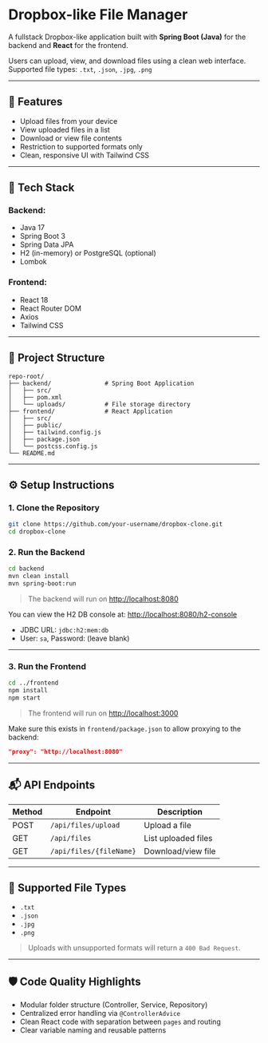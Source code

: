 # Dropbox-like File Manager

A fullstack Dropbox-like application built with **Spring Boot (Java)** for the backend and **React** for the frontend.

Users can upload, view, and download files using a clean web interface. Supported file types: `.txt`, `.json`, `.jpg`, `.png`

---

## 🚀 Features
- Upload files from your device
- View uploaded files in a list
- Download or view file contents
- Restriction to supported formats only
- Clean, responsive UI with Tailwind CSS

---

## 🧱 Tech Stack

### Backend:
- Java 17
- Spring Boot 3
- Spring Data JPA
- H2 (in-memory) or PostgreSQL (optional)
- Lombok

### Frontend:
- React 18
- React Router DOM
- Axios
- Tailwind CSS

---

## 📁 Project Structure

```
repo-root/
├── backend/               # Spring Boot Application
│   ├── src/
│   ├── pom.xml
│   └── uploads/           # File storage directory
├── frontend/              # React Application
│   ├── src/
│   ├── public/
│   ├── tailwind.config.js
│   ├── package.json
│   └── postcss.config.js
└── README.md
```

---

## ⚙️ Setup Instructions

### 1. Clone the Repository
```bash
git clone https://github.com/your-username/dropbox-clone.git
cd dropbox-clone
```

### 2. Run the Backend
```bash
cd backend
mvn clean install
mvn spring-boot:run
```
> The backend will run on [http://localhost:8080](http://localhost:8080)

You can view the H2 DB console at: [http://localhost:8080/h2-console](http://localhost:8080/h2-console)
- JDBC URL: `jdbc:h2:mem:db`
- User: `sa`, Password: (leave blank)

---

### 3. Run the Frontend
```bash
cd ../frontend
npm install
npm start
```
> The frontend will run on [http://localhost:3000](http://localhost:3000)

Make sure this exists in `frontend/package.json` to allow proxying to the backend:
```json
"proxy": "http://localhost:8080"
```

---

## 📬 API Endpoints

| Method | Endpoint               | Description         |
|--------|------------------------|---------------------|
| POST   | `/api/files/upload`    | Upload a file       |
| GET    | `/api/files`           | List uploaded files |
| GET    | `/api/files/{fileName}`| Download/view file  |

---

## 📄 Supported File Types
- `.txt`
- `.json`
- `.jpg`
- `.png`

> Uploads with unsupported formats will return a `400 Bad Request`.

---

## 🛡️ Code Quality Highlights
- Modular folder structure (Controller, Service, Repository)
- Centralized error handling via `@ControllerAdvice`
- Clean React code with separation between `pages` and routing
- Clear variable naming and reusable patterns



